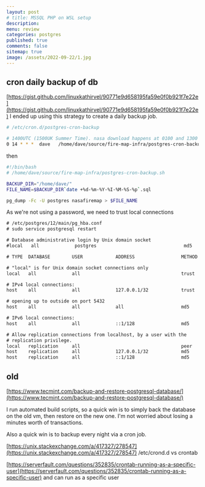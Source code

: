 ```yaml
---
layout: post
# title: MSSQL PHP on WSL setup
description: 
menu: review
categories: postgres
published: true 
comments: false     
sitemap: true
image: /assets/2022-09-22/1.jpg
---
```


<!-- [![alt text](/assets/2021-10-22/email-cover.jpg "email"){:width="800px"}](/assets/2021-10-22/email-cover.jpg) -->
<!-- [![alt text](/assets/2021-10-22/email-cover.jpg "Thanks to Solen Feyissa on unsplash - https://unsplash.com/@solenfeyissa")](https://unsplash.com/@solenfeyissa) -->


<!-- [![alt text](/assets/2021-12-21/desk.jpg "email")](/assets/2021-12-21/desk.jpg) -->

<!-- [![alt text](/assets/2022-09-15/fire-map.jpg "email")](/assets/2022-09-15/fire-map.jpg) -->

<!-- [![alt text](/assets/2022-09-15/cookie.jpg "email")](/assets/2022-09-15/cookie.jpg) -->

## cron daily backup of db

[https://gist.github.com/linuxkathirvel/90771e9d658195fa59e0f0b921f7e22e](https://gist.github.com/linuxkathirvel/90771e9d658195fa59e0f0b921f7e22e) I ended up using this strategy to create a daily backup job.

```bash
# /etc/cron.d/postgres-cron-backup

# 1400UTC (1500UK Summer Time). nasa download happens at 0100 and 1300 UTC
0 14 * * *  dave   /home/dave/source/fire-map-infra/postgres-cron-backup.sh
```

then

```bash
#!/bin/bash
# /home/dave/source/fire-map-infra/postgres-cron-backup.sh

BACKUP_DIR="/home/dave/"
FILE_NAME=$BACKUP_DIR`date +%d-%m-%Y-%I-%M-%S-%p`.sql

pg_dump -Fc -U postgres nasafiremap > $FILE_NAME
```

As we're not using a password, we need to trust local connections

```txt
# /etc/postgres/12/main/pg_hba.conf
# sudo service postgresql restart

# Database administrative login by Unix domain socket
#local   all             postgres                                md5

# TYPE  DATABASE        USER            ADDRESS                 METHOD

# "local" is for Unix domain socket connections only
local   all             all                                     trust

# IPv4 local connections:
host    all             all             127.0.0.1/32            trust

# opening up to outside on port 5432
host    all             all             all                     md5

# IPv6 local connections:
host    all             all             ::1/128                 md5

# Allow replication connections from localhost, by a user with the
# replication privilege.
local   replication     all                                     peer
host    replication     all             127.0.0.1/32            md5
host    replication     all             ::1/128                 md5
```


## old

[https://www.tecmint.com/backup-and-restore-postgresql-database/](https://www.tecmint.com/backup-and-restore-postgresql-database/)

I run automated build scripts, so a quick win is to simply back the database on the old vm, then restore on the new one. I'm not worried about losing a minutes worth of transactions.

Also a quick win is to backup every night via a cron job.

[https://unix.stackexchange.com/a/417327/278547](https://unix.stackexchange.com/a/417327/278547) /etc/crond.d vs crontab

[https://serverfault.com/questions/352835/crontab-running-as-a-specific-user](https://serverfault.com/questions/352835/crontab-running-as-a-specific-user) and can run as a specific user
